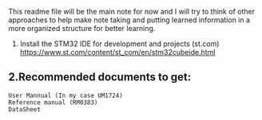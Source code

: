 This readme file will be the main note for now and I will try to think of other
approaches to help make note taking and putting learned information in a more organized structure for better learning.

1. Install the STM32 IDE for development and projects (st.com)
https://www.st.com/content/st_com/en/stm32cubeide.html

2.Recommended documents to get:
-
    User Mannual (In my case UM1724)
    Reference manual (RM0383)
    DataSheet

